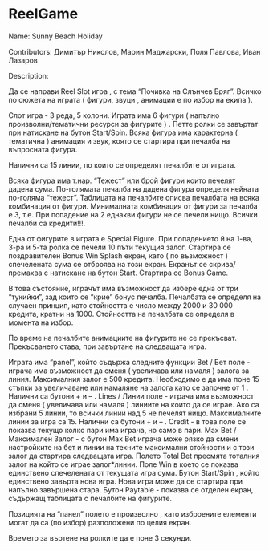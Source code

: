# ReelGame

Name: Sunny Beach Holiday

Contributors:
	Димитър Николов,
	Марин Маджарски,
	Поля Павлова,
	Иван Лазаров

Description:

Да се направи Reel Slot игра , с тема “Почивка на Слънчев Бряг”. Всичко по сюжета на
играта ( фигури, звуци , анимации е по избор на екипа ).

Слот игра - 3 реда, 5 колони. Играта има 6 фигури ( напълно произволни/тематични
ресурси за фигурите ) . Петте ролки се завъртат при натискане на бутон Start/Spin. Всяка
фигура има характерна ( тематична ) анимация и звук, която се стартира при печалба на
въпросната фигура.

Налични са 15 линии, по които се определят печалбите от играта.

Всяка фигура има т.нар. “Тежест”​ или брой фигури които печелят дадена сума.
По-голямата печалба на дадена фигура определя нейната по-голяма “тежест”.
Таблицата на печалбите описва печалбата на всяка комбинация от фигури.
Минималната комбинация от фигури за печалба е 3, т.е. При попадение на 2 еднакви
фигури не се печели нищо. Всички печалби са кредити!!!.

Една от фигурите в играта е Special Figure.​ При попадението й на 1-ва, 3-ра и 5-та
ролка се печели 10 пъти текущия залог. Стартира се поздравителен Bonus Win Splash
екран, като ( по възможност​ ) спечелената сума се отброява на този екран. Екранът се
скрива/премахва с натискане на бутон Start. Стартира се Bonus Game.

В това състояние, играчът има възможност да избере една от три “тукийки”, зад
които се “крие” бонус печалба. Печалбата се определя на случаен принцип, като
стойността е число между 2000 и 30 000 кредита, кратни на 1000. Стойността на
печалбата се определя в момента на избор.

По време на печалбите анимациите на фигурите не се прекъсват. Прекъсването
става, при завъртане на следващата игра.

Играта има “panel​”, който съдържа следните функции
Bet​ / Бет​ поле - играча има възможност да сменя ( увеличава или намаля ) залога за
линия. Максималния залог е 500 кредита. Необходимо е да има поне 15 стъпки за
увеличаване или намаляне на залога като се започне от 1 ​. Налични са бутони + и –​ .
Lines / Линии ​поле - играча има възможност да сменя ( увеличава или намаля ) линиите
на които да се играе. Ако са избрани 5 линии, то всички линии над 5 не печелят нищо.
Максималните линии за игра са 15. Налични са бутони + и –​ .
Credit ​- в това поле се показва текущо колко пари има играча, но само в пари​.
Max Bet / Максимален Залог​ - с бутон Max Bet​ играча може рязко да смени настройките
на бет и линии на техните максимални стойности и с този залог да стартира следващата
игра. Полето Total Bet пресмята тоталния залог на който се играе залог*линии.
Поле Win​ в което се показва единствено спечелената от текущата игра сума.
Бутон Start/Spin ​, който единствено завърта нова игра. Нова игра може да се стартира
при напълно завършена стара.
Бутон Paytable​ - показва се отделен екран, съдържащ таблицата с печалбите на
фигурите.

Позицията на “панел” полето е произволно , като изброените елементи могат да са
(по избор) разположени по целия екран.

Времето за въртене на ролките да е поне 3 секунди.
